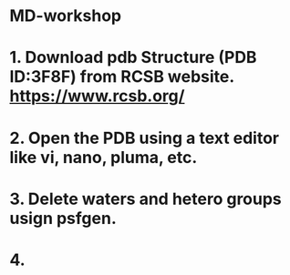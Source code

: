 # MD-workshop
# 1. Download pdb Structure (PDB ID:3F8F) from RCSB website. https://www.rcsb.org/ 
# 2. Open the PDB using a text editor like vi, nano, pluma, etc.
# 3. Delete waters and hetero groups usign psfgen.
# 4. 
